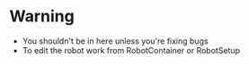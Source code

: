 # Warning
- You shouldn't be in here unless you're fixing bugs
- To edit the robot work from RobotContainer or RobotSetup